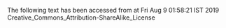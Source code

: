 The following text has been accessed from at Fri Aug 9 01:58:21 IST 2019
Creative_Commons_Attribution-ShareAlike_License
